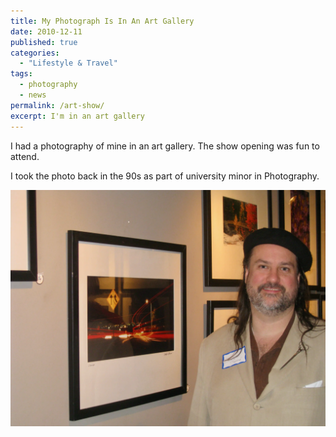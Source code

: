 ```yaml
---
title: My Photograph Is In An Art Gallery
date: 2010-12-11
published: true
categories:
  - "Lifestyle & Travel"
tags:
  - photography
  - news
permalink: /art-show/
excerpt: I'm in an art gallery
---
```

I had a photography of mine in an art gallery. The show opening was fun to attend.

I took the photo back in the 90s as part of university minor in Photography.

![](/assets/images/art/christophers-art-show.webp)